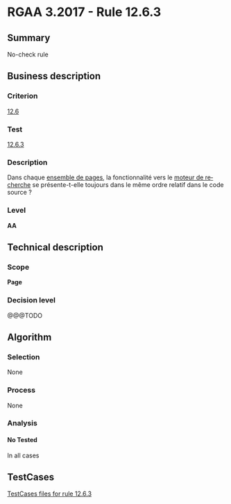# RGAA 3.2017 - Rule 12.6.3

## Summary
No-check rule


## Business description

### Criterion
[12.6](http://references.modernisation.gouv.fr/rgaa-accessibilite/criteres.html#crit-12-6)

### Test
[12.6.3](http://references.modernisation.gouv.fr/rgaa-accessibilite/criteres.html#test-12-6-3)

### Description
<div lang="fr">Dans chaque <a href="http://references.modernisation.gouv.fr/rgaa-accessibilite/glossaire.html#ensemble-de-pages">ensemble de pages</a>, la fonctionnalit&#xE9; vers le <a href="http://references.modernisation.gouv.fr/rgaa-accessibilite/glossaire.html#moteur-de-recherche-interne--un-site-web">moteur de recherche</a> se pr&#xE9;sente-t-elle toujours dans le m&#xEA;me ordre relatif dans le code source&nbsp;?</div>

### Level
**AA**


## Technical description

### Scope
**Page**

### Decision level
@@@TODO


## Algorithm

### Selection
None

### Process
None

### Analysis

#### No Tested
In all cases


##  TestCases

[TestCases files for rule 12.6.3](https://github.com/Asqatasun/Asqatasun/tree/develop/rules/rules-rgaa3.2017/src/test/resources/testcases/rgaa32017/Rgaa32017Rule120603/)


